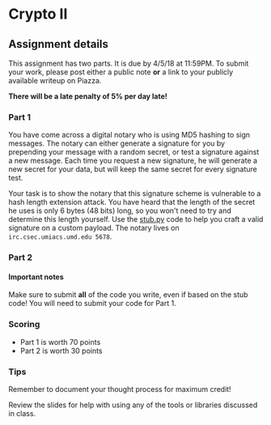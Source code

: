 # Crypto II

## Assignment details

This assignment has two parts. It is due by 4/5/18 at 11:59PM. To submit your work, please post
either a public note **or** a link to your publicly available writeup on Piazza.

**There will be a late penalty of 5% per day late!**

### Part 1

You have come across a digital notary who is using MD5 hashing to sign messages.
The notary can either generate a signature for you by prepending your message
with a random secret, or test a signature against a new message. Each time you
request a new signature, he will generate a new secret for your data, but will
keep the same secret for every signature test.

Your task is to show the notary that this signature scheme is vulnerable to a
hash length extension attack. You have heard that the length of the secret he
uses is only 6 bytes (48 bits) long, so you won't need to try and determine this
length yourself. Use the [stub.py](stub.py) code to help you craft a valid signature
on a custom payload. The notary lives on `irc.csec.umiacs.umd.edu 5678`.

### Part 2

#### Important notes

Make sure to submit **all** of the code you write, even if based on the stub
code! You will need to submit your code for Part 1.

### Scoring

* Part 1 is worth 70 points
* Part 2 is worth 30 points

### Tips

Remember to document your thought process for maximum credit!

Review the slides for help with using any of the tools or libraries discussed in
class.
